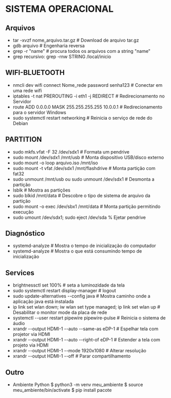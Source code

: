 # SISTEMA OPERACIONAL

## Arquivos

- tar -xvzf nome_arquivo.tar.gz # Download de arquivo tar.gz
- gdb arquivo # Engenharia reversa
- grep -r "name" # procura todos os arquivos com a string "name"
- grep recursivo: grep -rnw STRING /local/inicio

## WIFI-BLUETOOTH

- nmcli dev wifi connect Nome_rede password senha123 # Conectar em uma rede wifi
- iptables -t nat PREROUTING -i eth1 -j REDIRECT # Redirecionamento no Servidor
- route ADD 0.0.0.0 MASK 255.255.255.255 10.0.0.1 # Redirecionamento para o servidor Windows
- sudo systemctl restart networking # Reinicia o serviço de rede do Debian

## PARTITION

- sudo mkfs.vfat -F 32 /dev/sdx1 # Formata um pendrive
- sudo mount /dev/sdx1 /mnt/usb # Monta dispositivo USB/disco externo
- sudo mount -o loop arquivo.iso /mnt/iso
- sudo mount -t vfat /dev/sdx1 /mnt/flashdrive # Monta partição com fat32
- sudo unmount /mnt/usb ou sudo unmount /dev/sdx1 # Desmonta a partição
- lsblk # Mostra as partições
- sudo blkid /mnt/data # Descobre o tipo de sistema de arquivo da partição
- sudo mount -o exec /dev/sbx1 /mnt/data # Monta partição permitindo execução
- sudo umount /dev/sdx1; sudo eject /dev/sda % Ejetar pendrive

## Diagnóstico

- systemd-analyze # Mostra o tempo de inicialização do computador
- systemd-analyze # Mostra o que está consumindo tempo de inicialização

## Services
- brightnessctl set 100% # seta a luminozidade da tela
- sudo systemctl restart display-manager # logout
- sudo update-alternatives --config java # Mostra caminho onde a aplicação java está instalada
- ip link set wlan down; iw wlan set type managed; ip link set wlan up # Desabilitar o monitor mode da placa de rede
- systemctl --user restart pipewire pipewire-pulse # Reinicia o sistema de áudio
- xrandr --output HDMI-1 --auto --same-as eDP-1 # Espelhar tela com projetor via HDMI
- xrandr --output HDMI-1 --auto --right-of eDP-1 # Estender a tela com projeto via HDMI
- xrandr --output HDMI-1 --mode 1920x1080 # Alterar resolução 
- xrandr --output HDMI-1 --off  # Parar compartilhamento

## Outro
- Ambiente Python
$ python3 -m venv meu_ambiente
$ source meu_ambiente/bin/activate
$ pip install pacote
